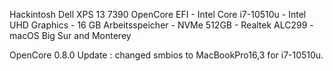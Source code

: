 Hackintosh Dell XPS 13 7390 OpenCore EFI - Intel Core i7-10510u - Intel UHD Graphics - 16 GB Arbeitsspeicher - NVMe 512GB - Realtek ALC299 - macOS Big Sur and Monterey


OpenCore 0.8.0 Update : changed smbios to MacBookPro16,3 for i7-10510u.
